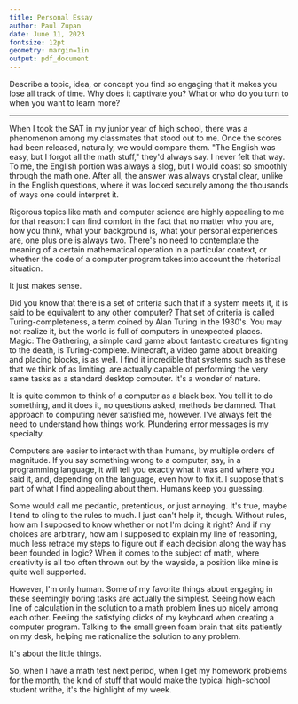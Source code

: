 ```yaml
---
title: Personal Essay
author: Paul Zupan
date: June 11, 2023
fontsize: 12pt
geometry: margin=1in
output: pdf_document
---
```


Describe a topic, idea, or concept you find so engaging that it makes you lose
all track of time. Why does it captivate you? What or who do you turn to when
you want to learn more?

---

When I took the SAT in my junior year of high school, there was a phenomenon
among my classmates that stood out to me. Once the scores had been released,
naturally, we would compare them. "The English was easy, but I forgot all the
math stuff," they'd always say. I never felt that way. To me, the English
portion was always a slog, but I would coast so smoothly through the math one.
After all, the answer was always crystal clear, unlike in the English
questions, where it was locked securely among the thousands of ways one could
interpret it.

Rigorous topics like math and computer science are highly appealing to me for
that reason: I can find comfort in the fact that no matter who you are, how you
think, what your background is, what your personal experiences are, one plus
one is always two. There's no need to contemplate the meaning of a certain
mathematical operation in a particular context, or whether the code of a
computer program takes into account the rhetorical situation.

It just makes sense.

Did you know that there is a set of criteria such that if a system meets it, it
is said to be equivalent to any other computer? That set of criteria is called
Turing-completeness, a term coined by Alan Turing in the 1930's. You may not
realize it, but the world is full of computers in unexpected places. Magic: The
Gathering, a simple card game about fantastic creatures fighting to the death,
is Turing-complete. Minecraft, a video game about breaking and placing blocks,
is as well. I find it incredible that systems such as these that we think of as
limiting, are actually capable of performing the very same tasks as a standard
desktop computer. It's a wonder of nature.

It is quite common to think of a computer as a black box. You tell it to do
something, and it does it, no questions asked, methods be damned. That approach
to computing never satisfied me, however. I've always felt the need to
understand how things work. Plundering error messages is my specialty.

Computers are easier to interact with than humans, by multiple orders of
magnitude. If you say something wrong to a computer, say, in a programming
language, it will tell you exactly what it was and where you said it, and,
depending on the language, even how to fix it. I suppose that's part of what I
find appealing about them. Humans keep you guessing.

Some would call me pedantic, pretentious, or just annoying. It's true, maybe I
tend to cling to the rules to much. I just can't help it, though. Without
rules, how am I supposed to know whether or not I'm doing it right? And if my
choices are arbitrary, how am I supposed to explain my line of reasoning, much
less retrace my steps to figure out if each decision along the way has been
founded in logic? When it comes to the subject of math, where creativity is all
too often thrown out by the wayside, a position like mine is quite well
supported.

However, I'm only human. Some of my favorite things about engaging in these
seemingly boring tasks are actually the simplest. Seeing how each line of
calculation in the solution to a math problem lines up nicely among each other.
Feeling the satisfying clicks of my keyboard when creating a computer program.
Talking to the small green foam brain that sits patiently on my desk, helping
me rationalize the solution to any problem.

It's about the little things.

So, when I have a math test next period, when I get my homework problems for
the month, the kind of stuff that would make the typical high-school student
writhe, it's the highlight of my week.
